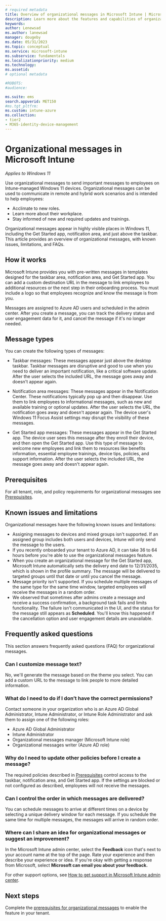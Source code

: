 ```yaml
---
# required metadata
title: Overview of organizational messages in Microsoft Intune | Microsoft Docs
description: Learn more about the features and capabilities of organizational messages.     
keywords:
author: Lenewsad
ms.author: lanewsad
manager: dougeby
ms.date: 05/31/2023
ms.topic: conceptual
ms.service: microsoft-intune
ms.subservice: fundamentals
ms.localizationpriority: medium     
ms.technology:
ms.assetid: 
# optional metadata

#ROBOTS:
#audience:

ms.suite: ems
search.appverid: MET150
#ms.tgt_pltfrm:
ms.custom: intune-azure 
ms.collection:
- tier2
- M365-identity-device-management
---
```


# Organizational messages in Microsoft Intune 

*Applies to Windows 11*   

Use organizational messages to send important messages to employees on Intune-managed Windows 11 devices.  Organizational messages can be used to communicate in remote and hybrid work scenarios and is intended to help employees:  

* Acclimate to new roles.  
* Learn more about their workplace.
* Stay informed of new and required updates and trainings.  

Organizational messages appear in highly visible places in Windows 11, including the Get Started app, notification area, and just above the taskbar. This article provides an overview of organizational messages, with known issues, limitations, and FAQs.  

## How it works   

Microsoft Intune provides you with pre-written messages in templates designed for the taskbar area, notification area, and Get Started app. You can add a custom destination URL in the message to link employees to additional resources or the next step in their onboarding process. You must include a logo so that employees recognize and know the message is from you.  

Messages are assigned to Azure AD users and scheduled in the admin center. After you create a message, you can track the delivery status and user engagement data for it, and cancel the message if it's no longer needed.   

## Message types  
You can create the following types of messages:  

* Taskbar messages: These messages appear just above the desktop taskbar. Taskbar messages are disruptive and good to use when you need to deliver an important notification, like a critical software update. After the user selects the included URL, the message goes away and doesn't appear again.   

* Notification area messages: These messages appear in the Notification Center. These notifications typically pop up and then disappear. Use them to link employees to informational messages, such as new and available training or optional updates. After the user selects the URL, the notification goes away and doesn't appear again. The device user's Windows 11 Focus Assist settings may disrupt the visibility of these messages. 

* Get Started app messages: These messages appear in the Get Started app. The device user sees this message after they enroll their device, and then open the Get Started app.    Use this type of message to welcome new employees and link them to resources like benefits information, essential employee trainings, device tips, policies, and support information. After the user selects the included URL, the message goes away and doesn't appear again.  

## Prerequisites  
For all tenant, role, and policy requirements for organizational messages see [Prerequisites](organizational-messages-prerequisites.md).    

## Known issues and limitations  

Organizational messages have the following known issues and limitations:  

* Assigning messages to devices and mixed groups isn't supported. If an assigned group includes both users and devices, Intune will only send the message to the users. 
* If you recently onboarded your tenant to Azure AD, it can take 36 to 64 hours before you're able to use the organizational messages feature.
* When you create an organizational message for the Get Started app, Microsoft Intune automatically sets the delivery end date to 12/31/2035, which is shown in the profile summary. The message will be delivered to targeted groups until that date or until you cancel the message.  
* Message priority isn't supported. If you schedule multiple messages of the same type for the same time window, targeted employees will receive the messages in a random order.  
* We observed that sometimes after admins create a message and receive a success confirmation, a background task fails and limits functionality. The failure isn't communicated in the UI, and the status for the message still appears as **Scheduled**. You'll know this happened if the cancellation option and user engagement details are unavailable. 

## Frequently asked questions    
This section answers frequently asked questions (FAQ) for organizational messages.  

### Can I customize message text? 
No, we'll generate the message based on the theme you select. You can add a custom URL to the message to link people to more detailed information.   

### What do I need to do if I don’t have the correct permissions?  
Contact someone in your organization who is an Azure AD Global Administrator, Intune Administrator, or Intune Role Administrator and ask them to assign one of the following roles:  
 * Azure AD Global Administrator 
 * Intune Administrator 
 * Organizational messages manager (Microsoft Intune role) 
 * Organizational messages writer (Azure AD role)  

### Why do I need to update other policies before I create a message?  
The required policies described in [Prerequisites](organizational-messages-prerequisites.md) control access to the taskbar, notification area, and Get Started app. If the settings are blocked or not configured as described, employees will not receive the messages.   

### Can I control the order in which messages are delivered? 
You can schedule messages to arrive at different times on a device by selecting a unique delivery window for each message. If you schedule the same time for multiple messages, the messages will arrive in random order.  

### Where can I share an idea for organizational messages or suggest an improvement?  
In the Microsoft Intune admin center, select the **Feedback** icon that's next to your account name at the top of the page. Rate your experience and then describe your experience or idea. If you're okay with getting a response from Microsoft, select **Microsoft can email you about your feedback.**  

For other support options, see [How to get support in Microsoft Intune admin center](/mem/get-support).  

## Next steps  
Complete the [prerequisites for organizational messages](organizational-messages-prerequisites.md) to enable the feature in your tenant.     
